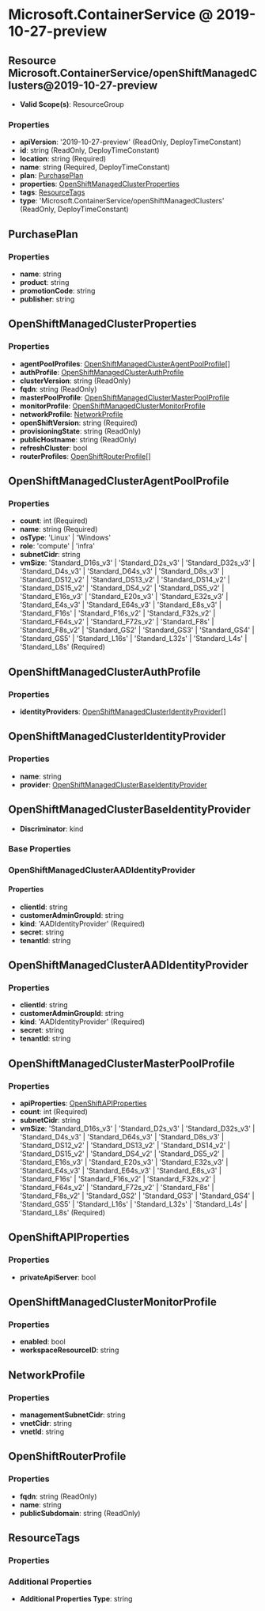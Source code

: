 # Microsoft.ContainerService @ 2019-10-27-preview

## Resource Microsoft.ContainerService/openShiftManagedClusters@2019-10-27-preview
* **Valid Scope(s)**: ResourceGroup
### Properties
* **apiVersion**: '2019-10-27-preview' (ReadOnly, DeployTimeConstant)
* **id**: string (ReadOnly, DeployTimeConstant)
* **location**: string (Required)
* **name**: string (Required, DeployTimeConstant)
* **plan**: [PurchasePlan](#purchaseplan)
* **properties**: [OpenShiftManagedClusterProperties](#openshiftmanagedclusterproperties)
* **tags**: [ResourceTags](#resourcetags)
* **type**: 'Microsoft.ContainerService/openShiftManagedClusters' (ReadOnly, DeployTimeConstant)

## PurchasePlan
### Properties
* **name**: string
* **product**: string
* **promotionCode**: string
* **publisher**: string

## OpenShiftManagedClusterProperties
### Properties
* **agentPoolProfiles**: [OpenShiftManagedClusterAgentPoolProfile](#openshiftmanagedclusteragentpoolprofile)[]
* **authProfile**: [OpenShiftManagedClusterAuthProfile](#openshiftmanagedclusterauthprofile)
* **clusterVersion**: string (ReadOnly)
* **fqdn**: string (ReadOnly)
* **masterPoolProfile**: [OpenShiftManagedClusterMasterPoolProfile](#openshiftmanagedclustermasterpoolprofile)
* **monitorProfile**: [OpenShiftManagedClusterMonitorProfile](#openshiftmanagedclustermonitorprofile)
* **networkProfile**: [NetworkProfile](#networkprofile)
* **openShiftVersion**: string (Required)
* **provisioningState**: string (ReadOnly)
* **publicHostname**: string (ReadOnly)
* **refreshCluster**: bool
* **routerProfiles**: [OpenShiftRouterProfile](#openshiftrouterprofile)[]

## OpenShiftManagedClusterAgentPoolProfile
### Properties
* **count**: int (Required)
* **name**: string (Required)
* **osType**: 'Linux' | 'Windows'
* **role**: 'compute' | 'infra'
* **subnetCidr**: string
* **vmSize**: 'Standard_D16s_v3' | 'Standard_D2s_v3' | 'Standard_D32s_v3' | 'Standard_D4s_v3' | 'Standard_D64s_v3' | 'Standard_D8s_v3' | 'Standard_DS12_v2' | 'Standard_DS13_v2' | 'Standard_DS14_v2' | 'Standard_DS15_v2' | 'Standard_DS4_v2' | 'Standard_DS5_v2' | 'Standard_E16s_v3' | 'Standard_E20s_v3' | 'Standard_E32s_v3' | 'Standard_E4s_v3' | 'Standard_E64s_v3' | 'Standard_E8s_v3' | 'Standard_F16s' | 'Standard_F16s_v2' | 'Standard_F32s_v2' | 'Standard_F64s_v2' | 'Standard_F72s_v2' | 'Standard_F8s' | 'Standard_F8s_v2' | 'Standard_GS2' | 'Standard_GS3' | 'Standard_GS4' | 'Standard_GS5' | 'Standard_L16s' | 'Standard_L32s' | 'Standard_L4s' | 'Standard_L8s' (Required)

## OpenShiftManagedClusterAuthProfile
### Properties
* **identityProviders**: [OpenShiftManagedClusterIdentityProvider](#openshiftmanagedclusteridentityprovider)[]

## OpenShiftManagedClusterIdentityProvider
### Properties
* **name**: string
* **provider**: [OpenShiftManagedClusterBaseIdentityProvider](#openshiftmanagedclusterbaseidentityprovider)

## OpenShiftManagedClusterBaseIdentityProvider
* **Discriminator**: kind

### Base Properties
### OpenShiftManagedClusterAADIdentityProvider
#### Properties
* **clientId**: string
* **customerAdminGroupId**: string
* **kind**: 'AADIdentityProvider' (Required)
* **secret**: string
* **tenantId**: string


## OpenShiftManagedClusterAADIdentityProvider
### Properties
* **clientId**: string
* **customerAdminGroupId**: string
* **kind**: 'AADIdentityProvider' (Required)
* **secret**: string
* **tenantId**: string

## OpenShiftManagedClusterMasterPoolProfile
### Properties
* **apiProperties**: [OpenShiftAPIProperties](#openshiftapiproperties)
* **count**: int (Required)
* **subnetCidr**: string
* **vmSize**: 'Standard_D16s_v3' | 'Standard_D2s_v3' | 'Standard_D32s_v3' | 'Standard_D4s_v3' | 'Standard_D64s_v3' | 'Standard_D8s_v3' | 'Standard_DS12_v2' | 'Standard_DS13_v2' | 'Standard_DS14_v2' | 'Standard_DS15_v2' | 'Standard_DS4_v2' | 'Standard_DS5_v2' | 'Standard_E16s_v3' | 'Standard_E20s_v3' | 'Standard_E32s_v3' | 'Standard_E4s_v3' | 'Standard_E64s_v3' | 'Standard_E8s_v3' | 'Standard_F16s' | 'Standard_F16s_v2' | 'Standard_F32s_v2' | 'Standard_F64s_v2' | 'Standard_F72s_v2' | 'Standard_F8s' | 'Standard_F8s_v2' | 'Standard_GS2' | 'Standard_GS3' | 'Standard_GS4' | 'Standard_GS5' | 'Standard_L16s' | 'Standard_L32s' | 'Standard_L4s' | 'Standard_L8s' (Required)

## OpenShiftAPIProperties
### Properties
* **privateApiServer**: bool

## OpenShiftManagedClusterMonitorProfile
### Properties
* **enabled**: bool
* **workspaceResourceID**: string

## NetworkProfile
### Properties
* **managementSubnetCidr**: string
* **vnetCidr**: string
* **vnetId**: string

## OpenShiftRouterProfile
### Properties
* **fqdn**: string (ReadOnly)
* **name**: string
* **publicSubdomain**: string (ReadOnly)

## ResourceTags
### Properties
### Additional Properties
* **Additional Properties Type**: string


